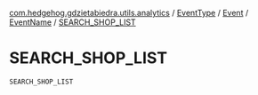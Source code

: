 [com.hedgehog.gdzietabiedra.utils.analytics](../../../index.md) / [EventType](../../index.md) / [Event](../index.md) / [EventName](index.md) / [SEARCH_SHOP_LIST](./-s-e-a-r-c-h_-s-h-o-p_-l-i-s-t.md)

# SEARCH_SHOP_LIST

`SEARCH_SHOP_LIST`